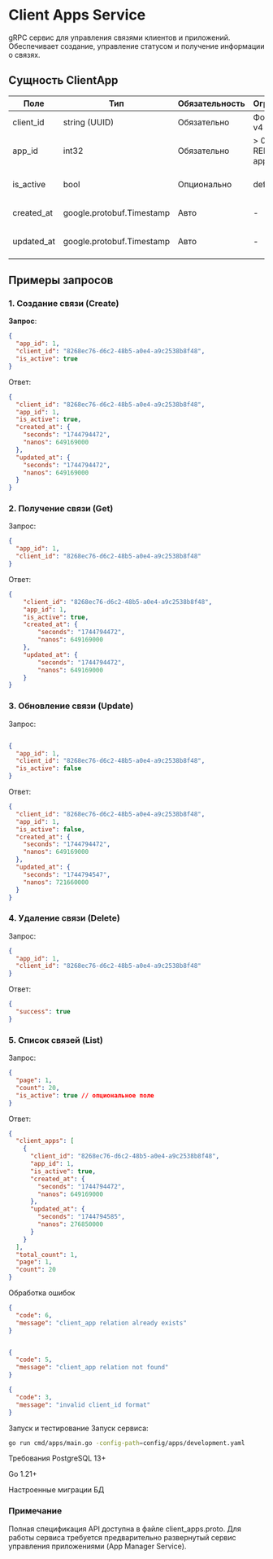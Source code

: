 # Client Apps Service

gRPC сервис для управления связями клиентов и приложений. Обеспечивает создание, управление статусом и получение информации о связях.

## Сущность ClientApp

| Поле          | Тип                  | Обязательность | Ограничения               | Описание                          |
|---------------|----------------------|----------------|---------------------------|-----------------------------------|
| client_id     | string (UUID)        | Обязательно    | Формат UUID v4            | Идентификатор клиента             |
| app_id        | int32                | Обязательно    | > 0, REFERENCES apps(id)  | Идентификатор приложения          |
| is_active     | bool                 | Опционально    | default=true              | Флаг активности связи             |
| created_at    | google.protobuf.Timestamp | Авто        | -                         | Дата создания связи               |
| updated_at    | google.protobuf.Timestamp | Авто        | -                         | Дата последнего обновления        |

## Примеры запросов

### 1. Создание связи (Create)
**Запрос**:
```json
{
  "app_id": 1,
  "client_id": "8268ec76-d6c2-48b5-a0e4-a9c2538b8f48",
  "is_active": true
}
```
Ответ:

```json
{
  "client_id": "8268ec76-d6c2-48b5-a0e4-a9c2538b8f48",
  "app_id": 1,
  "is_active": true,
  "created_at": {
    "seconds": "1744794472",
    "nanos": 649169000
  },
  "updated_at": {
    "seconds": "1744794472",
    "nanos": 649169000
  }
}
```
### 2. Получение связи (Get)
Запрос:

```json
{
  "app_id": 1,
  "client_id": "8268ec76-d6c2-48b5-a0e4-a9c2538b8f48"
}
```
Ответ:

``` json
{
	"client_id": "8268ec76-d6c2-48b5-a0e4-a9c2538b8f48",
	"app_id": 1,
	"is_active": true,
	"created_at": {
		"seconds": "1744794472",
		"nanos": 649169000
	},
	"updated_at": {
		"seconds": "1744794472",
		"nanos": 649169000
	}
}
```
### 3. Обновление связи (Update)
Запрос:

```json

{
  "app_id": 1,
  "client_id": "8268ec76-d6c2-48b5-a0e4-a9c2538b8f48",
  "is_active": false
}
```
Ответ:

```json
{
  "client_id": "8268ec76-d6c2-48b5-a0e4-a9c2538b8f48",
  "app_id": 1,
  "is_active": false,
  "created_at": {
    "seconds": "1744794472",
    "nanos": 649169000
  },
  "updated_at": {
    "seconds": "1744794547",
    "nanos": 721660000
  }
}
```
### 4. Удаление связи (Delete)
Запрос:

```json
{
  "app_id": 1,
  "client_id": "8268ec76-d6c2-48b5-a0e4-a9c2538b8f48"
}
```
Ответ:

```json
{
  "success": true
}
```
### 5. Список связей (List)

Запрос:
```json
{
  "page": 1,
  "count": 20,
  "is_active": true // опциональное поле
}
```
Ответ:

```json
{
  "client_apps": [
    {
      "client_id": "8268ec76-d6c2-48b5-a0e4-a9c2538b8f48",
      "app_id": 1,
      "is_active": true,
      "created_at": {
        "seconds": "1744794472",
        "nanos": 649169000
      },
      "updated_at": {
        "seconds": "1744794585",
        "nanos": 276850000
      }
    }
  ],
  "total_count": 1,
  "page": 1,
  "count": 20
}
```
Обработка ошибок
```json
{
  "code": 6,
  "message": "client_app relation already exists"
}
```
```json

{
  "code": 5,
  "message": "client_app relation not found"
}
```
```json
{
  "code": 3,
  "message": "invalid client_id format"
}
```
Запуск и тестирование
Запуск сервиса:

```bash
go run cmd/apps/main.go -config-path=config/apps/development.yaml
```
Требования
PostgreSQL 13+

Go 1.21+

Настроенные миграции БД

### Примечание
Полная спецификация API доступна в файле client_apps.proto. Для работы сервиса требуется предварительно развернутый сервис управления приложениями (App Manager Service).